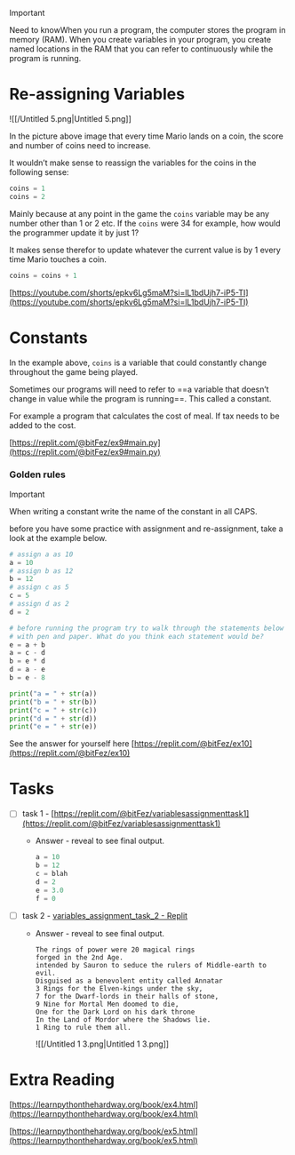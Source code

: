> [!important]  
> Need to knowWhen you run a program, the computer stores the program in memory (RAM). When you create variables in your program, you create named locations in the RAM that you can refer to continuously while the program is running.  

  

# Re-assigning Variables

![[/Untitled 5.png|Untitled 5.png]]

In the picture above image that every time Mario lands on a coin, the score and number of coins need to increase.

It wouldn’t make sense to reassign the variables for the coins in the following sense:

```Python
coins = 1
coins = 2
```

Mainly because at any point in the game the `coins` variable may be any number other than 1 or 2 etc. If the `coins` were 34 for example, how would the programmer update it by just 1?

It makes sense therefor to update whatever the current value is by 1 every time Mario touches a coin.

```Python
coins = coins + 1
```

  

[https://youtube.com/shorts/epkv6Lg5maM?si=lL1bdUjh7-iP5-TI](https://youtube.com/shorts/epkv6Lg5maM?si=lL1bdUjh7-iP5-TI)

# Constants

In the example above, `coins` is a variable that could constantly change throughout the game being played.

Sometimes our programs will need to refer to ==a variable that doesn’t change in value while the program is running==. This called a constant.

For example a program that calculates the cost of meal. If tax needs to be added to the cost.

[https://replit.com/@bitFez/ex9#main.py](https://replit.com/@bitFez/ex9#main.py)

  

### Golden rules

> [!important]  
> When writing a constant write the name of the constant in all CAPS.  

  

before you have some practice with assignment and re-assignment, take a look at the example below.

```Python
# assign a as 10
a = 10
# assign b as 12
b = 12
# assign c as 5
c = 5
# assign d as 2
d = 2

# before running the program try to walk through the statements below 
# with pen and paper. What do you think each statement would be? 
e = a + b
a = c - d
b = e * d
d = a - e
b = e - 8

print("a = " + str(a))
print("b = " + str(b))
print("c = " + str(c))
print("d = " + str(d))
print("e = " + str(e))
```

See the answer for yourself here [https://replit.com/@bitFez/ex10](https://replit.com/@bitFez/ex10)

# Tasks

- [ ] task 1 - [https://replit.com/@bitFez/variablesassignmenttask1](https://replit.com/@bitFez/variablesassignmenttask1)
    - Answer - reveal to see final output.
        
        ```Python
        a = 10
        b = 12
        c = blah
        d = 2
        e = 3.0
        f = 0
        ```
        
- [ ] task 2 - [variables_assignment_task_2 - Replit](https://replit.com/@bitFez/variablesassignmenttask2#main.py)
    
    - Answer - reveal to see final output.
        
        ```Plain
        The rings of power were 20 magical rings
        forged in the 2nd Age.
        intended by Sauron to seduce the rulers of Middle-earth to evil. 
        Disguised as a benevolent entity called Annatar
        3 Rings for the Elven-kings under the sky,
        7 for the Dwarf-lords in their halls of stone,
        9 Nine for Mortal Men doomed to die,
        One for the Dark Lord on his dark throne 
        In the Land of Mordor where the Shadows lie.
        1 Ring to rule them all.
        ```
        
        ![[/Untitled 1 3.png|Untitled 1 3.png]]
        
    
      
    

# Extra Reading

[https://learnpythonthehardway.org/book/ex4.html](https://learnpythonthehardway.org/book/ex4.html)

[https://learnpythonthehardway.org/book/ex5.html](https://learnpythonthehardway.org/book/ex5.html)